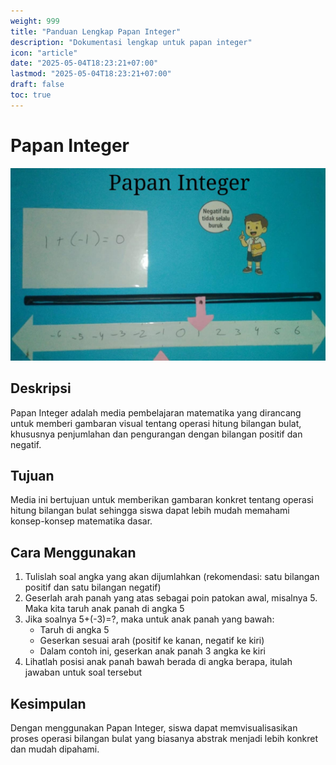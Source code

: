 ```yaml
---
weight: 999
title: "Panduan Lengkap Papan Integer"
description: "Dokumentasi lengkap untuk papan integer"
icon: "article"
date: "2025-05-04T18:23:21+07:00"
lastmod: "2025-05-04T18:23:21+07:00"
draft: false
toc: true
---
```


# Papan Integer

![Papan Integer](/images/media_ajar/papan_integer.jpg)

## Deskripsi

Papan Integer adalah media pembelajaran matematika yang dirancang untuk memberi gambaran visual tentang operasi hitung bilangan bulat, khususnya penjumlahan dan pengurangan dengan bilangan positif dan negatif.

## Tujuan

Media ini bertujuan untuk memberikan gambaran konkret tentang operasi hitung bilangan bulat sehingga siswa dapat lebih mudah memahami konsep-konsep matematika dasar.

## Cara Menggunakan

1. Tulislah soal angka yang akan dijumlahkan (rekomendasi: satu bilangan positif dan satu bilangan negatif)
2. Geserlah arah panah yang atas sebagai poin patokan awal, misalnya 5. Maka kita taruh anak panah di angka 5
3. Jika soalnya 5+(-3)=?, maka untuk anak panah yang bawah:
   - Taruh di angka 5
   - Geserkan sesuai arah (positif ke kanan, negatif ke kiri)
   - Dalam contoh ini, geserkan anak panah 3 angka ke kiri
4. Lihatlah posisi anak panah bawah berada di angka berapa, itulah jawaban untuk soal tersebut

## Kesimpulan

Dengan menggunakan Papan Integer, siswa dapat memvisualisasikan proses operasi bilangan bulat yang biasanya abstrak menjadi lebih konkret dan mudah dipahami.
